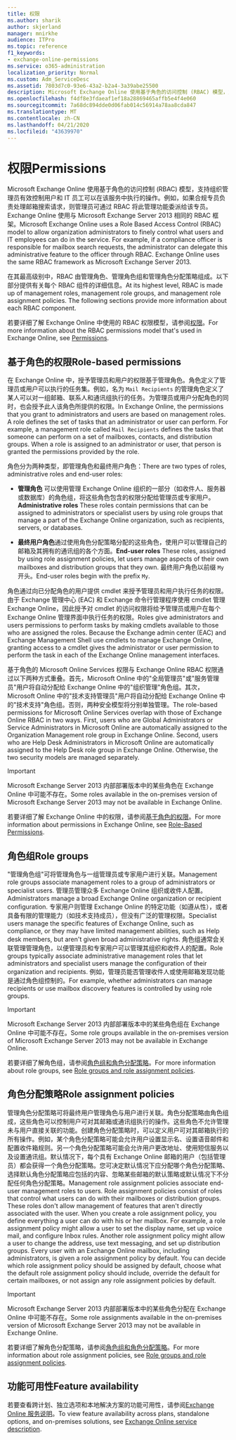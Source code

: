 ```yaml
---
title: 权限
ms.author: sharik
author: skjerland
manager: mnirkhe
audience: ITPro
ms.topic: reference
f1_keywords:
- exchange-online-permissions
ms.service: o365-administration
localization_priority: Normal
ms.custom: Adm_ServiceDesc
ms.assetid: 7803d7c0-93e6-43a2-b2a4-3a39abe25500
description: Microsoft Exchange Online 使用基于角色的访问控制 (RBAC) 模型，支持组织管理员有效控制用户和 IT 员工可以在该服务中执行的操作。例如，如果合规专员负责处理邮箱搜索请求，则管理员可通过 RBAC 将此管理功能委派给该专员。Exchange Online 使用与 Microsoft Exchange Server 2013 相同的 RBAC 框架。
ms.openlocfilehash: f4df8e3fdaeaf1ef18a28869465affb5e4f4e060
ms.sourcegitcommit: 7a68dc894dde0d06fab014c56914a78aa8cda847
ms.translationtype: MT
ms.contentlocale: zh-CN
ms.lasthandoff: 04/21/2020
ms.locfileid: "43639970"
---
```

# <a name="permissions"></a><span data-ttu-id="9d04a-105">权限</span><span class="sxs-lookup"><span data-stu-id="9d04a-105">Permissions</span></span>

<span data-ttu-id="9d04a-p102">Microsoft Exchange Online 使用基于角色的访问控制 (RBAC) 模型，支持组织管理员有效控制用户和 IT 员工可以在该服务中执行的操作。例如，如果合规专员负责处理邮箱搜索请求，则管理员可通过 RBAC 将此管理功能委派给该专员。Exchange Online 使用与 Microsoft Exchange Server 2013 相同的 RBAC 框架。</span><span class="sxs-lookup"><span data-stu-id="9d04a-p102">Microsoft Exchange Online uses a Role Based Access Control (RBAC) model to allow organization administrators to finely control what users and IT employees can do in the service. For example, if a compliance officer is responsible for mailbox search requests, the administrator can delegate this administrative feature to the officer through RBAC. Exchange Online uses the same RBAC framework as Microsoft Exchange Server 2013.</span></span> 
  
<span data-ttu-id="9d04a-p103">在其最高级别中，RBAC 由管理角色、管理角色组和管理角色分配策略组成。以下部分提供有关每个 RBAC 组件的详细信息。</span><span class="sxs-lookup"><span data-stu-id="9d04a-p103">At its highest level, RBAC is made up of management roles, management role groups, and management role assignment policies. The following sections provide more information about each RBAC component.</span></span>
  
<span data-ttu-id="9d04a-111">若要详细了解 Exchange Online 中使用的 RBAC 权限模型，请参阅[权限](https://go.microsoft.com/fwlink/p/?LinkId=271935)。</span><span class="sxs-lookup"><span data-stu-id="9d04a-111">For more information about the RBAC permissions model that's used in Exchange Online, see [Permissions](https://go.microsoft.com/fwlink/p/?LinkId=271935).</span></span>
  
## <a name="role-based-permissions"></a><span data-ttu-id="9d04a-112">基于角色的权限</span><span class="sxs-lookup"><span data-stu-id="9d04a-112">Role-based permissions</span></span>

<span data-ttu-id="9d04a-p104">在 Exchange Online 中，授予管理员和用户的权限基于管理角色。角色定义了管理员或用户可以执行的任务集。例如，名为  `Mail Recipients` 的管理角色定义了某人可以对一组邮箱、联系人和通讯组执行的任务。为管理员或用户分配角色的同时，也会授予此人该角色所提供的权限。</span><span class="sxs-lookup"><span data-stu-id="9d04a-p104">In Exchange Online, the permissions that you grant to administrators and users are based on management roles. A role defines the set of tasks that an administrator or user can perform. For example, a management role called  `Mail Recipients` defines the tasks that someone can perform on a set of mailboxes, contacts, and distribution groups. When a role is assigned to an administrator or user, that person is granted the permissions provided by the role.</span></span> 
  
<span data-ttu-id="9d04a-117">角色分为两种类型，即管理角色和最终用户角色：</span><span class="sxs-lookup"><span data-stu-id="9d04a-117">There are two types of roles, administrative roles and end-user roles:</span></span>
  
- <span data-ttu-id="9d04a-118">**管理角色** 可以使用管理 Exchange Online 组织的一部分（如收件人、服务器或数据库）的角色组，将这些角色包含的权限分配给管理员或专家用户。</span><span class="sxs-lookup"><span data-stu-id="9d04a-118">**Administrative roles** These roles contain permissions that can be assigned to administrators or specialist users by using role groups that manage a part of the Exchange Online organization, such as recipients, servers, or databases.</span></span> 
    
- <span data-ttu-id="9d04a-119">**最终用户角色**通过使用角色分配策略分配的这些角色，使用户可以管理自己的邮箱及其拥有的通讯组的各个方面。</span><span class="sxs-lookup"><span data-stu-id="9d04a-119">**End-user roles** These roles, assigned by using role assignment policies, let users manage aspects of their own mailboxes and distribution groups that they own.</span></span> <span data-ttu-id="9d04a-120">最终用户角色以前缀  `My` 开头。</span><span class="sxs-lookup"><span data-stu-id="9d04a-120">End-user roles begin with the prefix  `My`.</span></span>
    
<span data-ttu-id="9d04a-p106">角色通过向已分配角色的用户提供 cmdlet 来授予管理员和用户执行任务的权限。由于 Exchange 管理中心 (EAC) 和 Exchange 命令行管理程序使用 cmdlet 管理 Exchange Online，因此授予对 cmdlet 的访问权限将给予管理员或用户在每个 Exchange Online 管理界面中执行任务的权限。</span><span class="sxs-lookup"><span data-stu-id="9d04a-p106">Roles give administrators and users permissions to perform tasks by making cmdlets available to those who are assigned the roles. Because the Exchange admin center (EAC) and Exchange Management Shell use cmdlets to manage Exchange Online, granting access to a cmdlet gives the administrator or user permission to perform the task in each of the Exchange Online management interfaces.</span></span>
  
<span data-ttu-id="9d04a-p107">基于角色的 Microsoft Online Services 权限与 Exchange Online RBAC 权限通过以下两种方式重叠。首先，Microsoft Online 中的"全局管理员"或"服务管理员"用户将自动分配给 Exchange Online 中的"组织管理"角色组。其次，Microsoft Online 中的"技术支持管理员"用户将自动分配给 Exchange Online 中的"技术支持"角色组。否则，两种安全模型将分别单独管理。</span><span class="sxs-lookup"><span data-stu-id="9d04a-p107">The role-based permissions for Microsoft Online Services overlap with those of Exchange Online RBAC in two ways. First, users who are Global Administrators or Service Administrators in Microsoft Online are automatically assigned to the Organization Management role group in Exchange Online. Second, users who are Help Desk Administrators in Microsoft Online are automatically assigned to the Help Desk role group in Exchange Online. Otherwise, the two security models are managed separately.</span></span>
  
> [!IMPORTANT]
> <span data-ttu-id="9d04a-127">Microsoft Exchange Server 2013 内部部署版本中的某些角色在 Exchange Online 中可能不存在。</span><span class="sxs-lookup"><span data-stu-id="9d04a-127">Some roles available in the on-premises version of Microsoft Exchange Server 2013 may not be available in Exchange Online.</span></span> 
  
<span data-ttu-id="9d04a-128">若要详细了解 Exchange Online 中的权限，请参阅[基于角色的权限](https://go.microsoft.com/fwlink/p/?LinkId=271936)。</span><span class="sxs-lookup"><span data-stu-id="9d04a-128">For more information about permissions in Exchange Online, see [Role-Based Permissions](https://go.microsoft.com/fwlink/p/?LinkId=271936).</span></span>
  
## <a name="role-groups"></a><span data-ttu-id="9d04a-129">角色组</span><span class="sxs-lookup"><span data-stu-id="9d04a-129">Role groups</span></span>

<span data-ttu-id="9d04a-130">"管理角色组"可将管理角色与一组管理员或专家用户进行关联。</span><span class="sxs-lookup"><span data-stu-id="9d04a-130">Management role groups associate management roles to a group of administrators or specialist users.</span></span> <span data-ttu-id="9d04a-131">管理员管理众多 Exchange Online 组织或收件人配置。</span><span class="sxs-lookup"><span data-stu-id="9d04a-131">Administrators manage a broad Exchange Online organization or recipient configuration.</span></span> <span data-ttu-id="9d04a-132">专家用户则管理 Exchange Online 的特定功能（如遵从性），或者具备有限的管理能力（如技术支持成员），但没有广泛的管理权限。</span><span class="sxs-lookup"><span data-stu-id="9d04a-132">Specialist users manage the specific features of Exchange Online, such as compliance, or they may have limited management abilities, such as Help desk members, but aren't given broad administrative rights.</span></span> <span data-ttu-id="9d04a-133">角色组通常会关联管理管理角色，以便管理员和专家用户可以管理其组织和收件人的配置。</span><span class="sxs-lookup"><span data-stu-id="9d04a-133">Role groups typically associate administrative management roles that let administrators and specialist users manage the configuration of their organization and recipients.</span></span> <span data-ttu-id="9d04a-134">例如，管理员能否管理收件人或使用邮箱发现功能是通过角色组控制的。</span><span class="sxs-lookup"><span data-stu-id="9d04a-134">For example, whether administrators can manage recipients or use mailbox discovery features is controlled by using role groups.</span></span> 
  
> [!IMPORTANT]
> <span data-ttu-id="9d04a-135">Microsoft Exchange Server 2013 内部部署版本中的某些角色组在 Exchange Online 中可能不存在。</span><span class="sxs-lookup"><span data-stu-id="9d04a-135">Some role groups available in the on-premises version of Microsoft Exchange Server 2013 may not be available in Exchange Online.</span></span> 
  
<span data-ttu-id="9d04a-136">若要详细了解角色组，请参阅[角色组和角色分配策略](https://go.microsoft.com/fwlink/p/?LinkId=271937)。</span><span class="sxs-lookup"><span data-stu-id="9d04a-136">For more information about role groups, see [Role groups and role assignment policies](https://go.microsoft.com/fwlink/p/?LinkId=271937).</span></span>
  
## <a name="role-assignment-policies"></a><span data-ttu-id="9d04a-137">角色分配策略</span><span class="sxs-lookup"><span data-stu-id="9d04a-137">Role assignment policies</span></span>

<span data-ttu-id="9d04a-p109">管理角色分配策略可将最终用户管理角色与用户进行关联。角色分配策略由角色组成，这些角色可以控制用户可对其邮箱或通讯组执行的操作。这些角色不允许管理未与用户直接关联的功能。创建角色分配策略时，可以定义用户可对其邮箱执行的所有操作。例如，某个角色分配策略可能会允许用户设置显示名、设置语音邮件和配置收件箱规则。另一个角色分配策略可能会允许用户更改地址、使用短信服务以及设置通讯组。默认情况下，每个具有 Exchange Online 邮箱的用户（包括管理员）都会获得一个角色分配策略。您可决定默认情况下应分配哪个角色分配策略、选择默认角色分配策略应包括的内容、忽略某些邮箱的默认策略或默认情况下不分配任何角色分配策略。</span><span class="sxs-lookup"><span data-stu-id="9d04a-p109">Management role assignment policies associate end-user management roles to users. Role assignment policies consist of roles that control what users can do with their mailboxes or distribution groups. These roles don't allow management of features that aren't directly associated with the user. When you create a role assignment policy, you define everything a user can do with his or her mailbox. For example, a role assignment policy might allow a user to set the display name, set up voice mail, and configure Inbox rules. Another role assignment policy might allow a user to change the address, use text messaging, and set up distribution groups. Every user with an Exchange Online mailbox, including administrators, is given a role assignment policy by default. You can decide which role assignment policy should be assigned by default, choose what the default role assignment policy should include, override the default for certain mailboxes, or not assign any role assignment policies by default.</span></span>
  
> [!IMPORTANT]
> <span data-ttu-id="9d04a-146">Microsoft Exchange Server 2013 内部部署版本中的某些角色分配在 Exchange Online 中可能不存在。</span><span class="sxs-lookup"><span data-stu-id="9d04a-146">Some role assignments available in the on-premises version of Microsoft Exchange Server 2013 may not be available in Exchange Online.</span></span> 
  
<span data-ttu-id="9d04a-147">若要详细了解角色分配策略，请参阅[角色组和角色分配策略](https://go.microsoft.com/fwlink/p/?LinkId=271937)。</span><span class="sxs-lookup"><span data-stu-id="9d04a-147">For more information about role assignment policies, see [Role groups and role assignment policies](https://go.microsoft.com/fwlink/p/?LinkId=271937).</span></span>
  
## <a name="feature-availability"></a><span data-ttu-id="9d04a-148">功能可用性</span><span class="sxs-lookup"><span data-stu-id="9d04a-148">Feature availability</span></span>

<span data-ttu-id="9d04a-149">若要查看跨计划、独立选项和本地解决方案的功能可用性，请参阅[Exchange Online 服务说明](exchange-online-service-description.md)。</span><span class="sxs-lookup"><span data-stu-id="9d04a-149">To view feature availability across plans, standalone options, and on-premises solutions, see [Exchange Online service description](exchange-online-service-description.md).</span></span>
  

